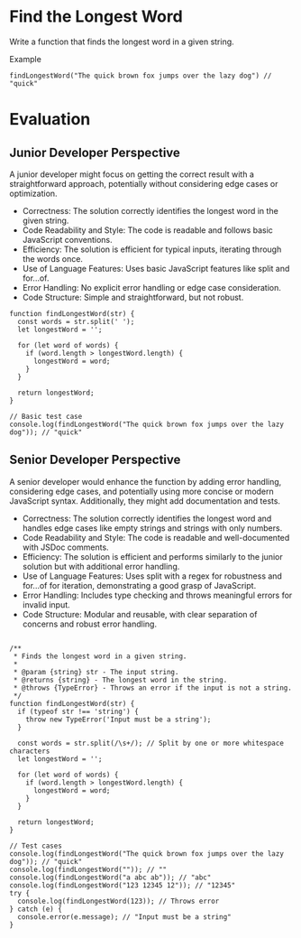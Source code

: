 # Find the Longest Word

Write a function that finds the longest word in a given string.

Example

```
findLongestWord("The quick brown fox jumps over the lazy dog") // "quick"
```

# Evaluation

## Junior Developer Perspective

A junior developer might focus on getting the correct result with a straightforward approach, potentially without considering edge cases or optimization.

- Correctness: The solution correctly identifies the longest word in the given string.
- Code Readability and Style: The code is readable and follows basic JavaScript conventions.
- Efficiency: The solution is efficient for typical inputs, iterating through the words once.
- Use of Language Features: Uses basic JavaScript features like split and for...of.
- Error Handling: No explicit error handling or edge case consideration.
- Code Structure: Simple and straightforward, but not robust.

```
function findLongestWord(str) {
  const words = str.split(' ');
  let longestWord = '';

  for (let word of words) {
    if (word.length > longestWord.length) {
      longestWord = word;
    }
  }

  return longestWord;
}

// Basic test case
console.log(findLongestWord("The quick brown fox jumps over the lazy dog")); // "quick"

```

## Senior Developer Perspective

A senior developer would enhance the function by adding error handling, considering edge cases, and potentially using more concise or modern JavaScript syntax. Additionally, they might add documentation and tests.

- Correctness: The solution correctly identifies the longest word and handles edge cases like empty strings and strings with only numbers.
- Code Readability and Style: The code is readable and well-documented with JSDoc comments.
- Efficiency: The solution is efficient and performs similarly to the junior solution but with additional error handling.
- Use of Language Features: Uses split with a regex for robustness and for...of for iteration, demonstrating a good grasp of JavaScript.
- Error Handling: Includes type checking and throws meaningful errors for invalid input.
- Code Structure: Modular and reusable, with clear separation of concerns and robust error handling.

```

/**
 * Finds the longest word in a given string.
 *
 * @param {string} str - The input string.
 * @returns {string} - The longest word in the string.
 * @throws {TypeError} - Throws an error if the input is not a string.
 */
function findLongestWord(str) {
  if (typeof str !== 'string') {
    throw new TypeError('Input must be a string');
  }

  const words = str.split(/\s+/); // Split by one or more whitespace characters
  let longestWord = '';

  for (let word of words) {
    if (word.length > longestWord.length) {
      longestWord = word;
    }
  }

  return longestWord;
}

// Test cases
console.log(findLongestWord("The quick brown fox jumps over the lazy dog")); // "quick"
console.log(findLongestWord("")); // ""
console.log(findLongestWord("a abc ab")); // "abc"
console.log(findLongestWord("123 12345 12")); // "12345"
try {
  console.log(findLongestWord(123)); // Throws error
} catch (e) {
  console.error(e.message); // "Input must be a string"
}


```
